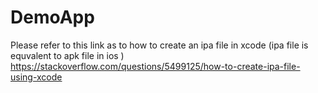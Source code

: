 # DemoApp


Please refer to this link as to how to create an ipa file in xcode (ipa file is equvalent to apk file in ios ) 
https://stackoverflow.com/questions/5499125/how-to-create-ipa-file-using-xcode
